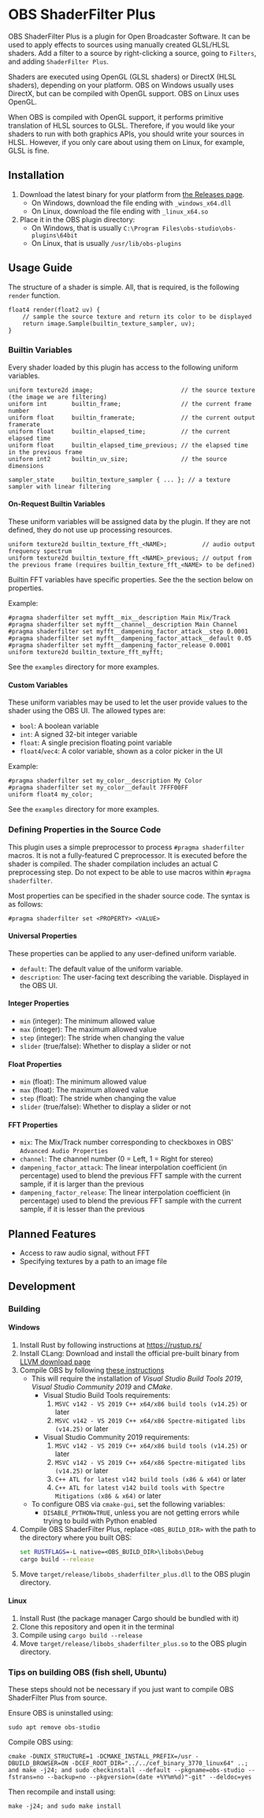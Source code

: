 # OBS ShaderFilter Plus
OBS ShaderFilter Plus is a plugin for Open Broadcaster Software.
It can be used to apply effects to sources using manually created GLSL/HLSL shaders.
Add a filter to a source by right-clicking a source, going to `Filters`, and adding `ShaderFilter Plus`.

Shaders are executed using OpenGL (GLSL shaders) or DirectX (HLSL shaders),
depending on your platform.
OBS on Windows usually uses DirectX, but can be compiled with OpenGL support.
OBS on Linux uses OpenGL.

When OBS is compiled with OpenGL support, it performs primitive translation of HLSL sources to GLSL.
Therefore, if you would like your shaders to run with both graphics APIs, you should write your sources in HLSL.
However, if you only care about using them on Linux, for example, GLSL is fine.

## Installation
1. Download the latest binary for your platform from [the Releases page](https://github.com/Limeth/obs-shaderfilter-plus/releases).
    * On Windows, download the file ending with `_windows_x64.dll`
    * On Linux, download the file ending with `_linux_x64.so`
2. Place it in the OBS plugin directory:
    * On Windows, that is usually `C:\Program Files\obs-studio\obs-plugins\64bit`
    * On Linux, that is usually `/usr/lib/obs-plugins`

## Usage Guide
The structure of a shader is simple. All, that is required, is the following `render` function.

```hlsl
float4 render(float2 uv) {
    // sample the source texture and return its color to be displayed
    return image.Sample(builtin_texture_sampler, uv);
}
```

### Builtin Variables
Every shader loaded by this plugin has access to the following uniform variables.

```hlsl
uniform texture2d image;                         // the source texture (the image we are filtering)
uniform int       builtin_frame;                 // the current frame number
uniform float     builtin_framerate;             // the current output framerate
uniform float     builtin_elapsed_time;          // the current elapsed time
uniform float     builtin_elapsed_time_previous; // the elapsed time in the previous frame
uniform int2      builtin_uv_size;               // the source dimensions

sampler_state     builtin_texture_sampler { ... }; // a texture sampler with linear filtering
```

#### On-Request Builtin Variables
These uniform variables will be assigned data by the plugin.
If they are not defined, they do not use up processing resources.

```hlsl
uniform texture2d builtin_texture_fft_<NAME>;          // audio output frequency spectrum
uniform texture2d builtin_texture_fft_<NAME>_previous; // output from the previous frame (requires builtin_texture_fft_<NAME> to be defined)
```

Builtin FFT variables have specific properties. See the the section below on properties.

Example:

```hlsl
#pragma shaderfilter set myfft__mix__description Main Mix/Track
#pragma shaderfilter set myfft__channel__description Main Channel
#pragma shaderfilter set myfft__dampening_factor_attack__step 0.0001
#pragma shaderfilter set myfft__dampening_factor_attack__default 0.05
#pragma shaderfilter set myfft__dampening_factor_release 0.0001
uniform texture2d builtin_texture_fft_myfft;
```

See the `examples` directory for more examples.

#### Custom Variables
These uniform variables may be used to let the user provide values to the shader using the OBS UI.
The allowed types are:
* `bool`: A boolean variable
* `int`: A signed 32-bit integer variable
* `float`: A single precision floating point variable
* `float4`/`vec4`: A color variable, shown as a color picker in the UI

Example:

```hlsl
#pragma shaderfilter set my_color__description My Color
#pragma shaderfilter set my_color__default 7FFF00FF
uniform float4 my_color;
```

See the `examples` directory for more examples.

### Defining Properties in the Source Code
This plugin uses a simple preprocessor to process `#pragma shaderfilter` macros.
It is not a fully-featured C preprocessor. It is executed before the shader is
compiled. The shader compilation includes an actual C preprocessing step.
Do not expect to be able to use macros within `#pragma shaderfilter`.

Most properties can be specified in the shader source code. The syntax is as follows:
```
#pragma shaderfilter set <PROPERTY> <VALUE>
```

#### Universal Properties
These properties can be applied to any user-defined uniform variable.
* `default`: The default value of the uniform variable.
* `description`: The user-facing text describing the variable. Displayed in the OBS UI.

#### Integer Properties
* `min` (integer): The minimum allowed value
* `max` (integer): The maximum allowed value
* `step` (integer): The stride when changing the value
* `slider` (true/false): Whether to display a slider or not

#### Float Properties
* `min` (float): The minimum allowed value
* `max` (float): The maximum allowed value
* `step` (float): The stride when changing the value
* `slider` (true/false): Whether to display a slider or not

#### FFT Properties
* `mix`: The Mix/Track number corresponding to checkboxes in OBS' `Advanced Audio Properties`
* `channel`: The channel number (0 = Left, 1 = Right for stereo)
* `dampening_factor_attack`: The linear interpolation coefficient (in percentage) used to blend the previous FFT sample with the current sample, if it is larger than the previous
* `dampening_factor_release`: The linear interpolation coefficient (in percentage) used to blend the previous FFT sample with the current sample, if it is lesser than the previous



## Planned Features
* Access to raw audio signal, without FFT
* Specifying textures by a path to an image file

## Development
### Building
#### Windows
1. Install Rust by following instructions at https://rustup.rs/
2. Install CLang: Download and install the official pre-built binary from
[LLVM download page](http://releases.llvm.org/download.html)
3. Compile OBS by following [these instructions](https://github.com/obsproject/obs-studio/wiki/Install-Instructions#windows-build-directions)
    * This will require the installation of _Visual Studio Build Tools 2019_, _Visual Studio Community 2019_ and _CMake_.
        * Visual Studio Build Tools requirements:
            1. `MSVC v142 - VS 2019 C++ x64/x86 build tools (v14.25)` or later
            2. `MSVC v142 - VS 2019 C++ x64/x86 Spectre-mitigated libs (v14.25)` or later
        * Visual Studio Community 2019 requirements:
            1. `MSVC v142 - VS 2019 C++ x64/x86 build tools (v14.25)` or later
            2. `MSVC v142 - VS 2019 C++ x64/x86 Spectre-mitigated libs (v14.25)` or later
            3. `C++ ATL for latest v142 build tools (x86 & x64)` or later
            4. `C++ ATL for latest v142 build tools with Spectre Mitigations (x86 & x64)` or later
    * To configure OBS via `cmake-gui`, set the following variables:
        * `DISABLE_PYTHON=TRUE`, unless you are not getting errors while trying to build with Python enabled
4. Compile OBS ShaderFilter Plus, replace `<OBS_BUILD_DIR>` with the path to the directory where you built OBS:
    ```bat
    set RUSTFLAGS=-L native=<OBS_BUILD_DIR>\libobs\Debug
    cargo build --release
    ```
5. Move `target/release/libobs_shaderfilter_plus.dll` to the OBS plugin directory.
#### Linux
1. Install Rust (the package manager Cargo should be bundled with it)
2. Clone this repository and open it in the terminal
3. Compile using `cargo build --release`
4. Move `target/release/libobs_shaderfilter_plus.so` to the OBS plugin directory.

### Tips on building OBS (fish shell, Ubuntu)
These steps should not be necessary if you just want to compile OBS ShaderFilter Plus from source.

Ensure OBS is uninstalled using:
```fish
sudo apt remove obs-studio
```

Compile OBS using:
```fish
cmake -DUNIX_STRUCTURE=1 -DCMAKE_INSTALL_PREFIX=/usr -DBUILD_BROWSER=ON -DCEF_ROOT_DIR="../../cef_binary_3770_linux64" ..; and make -j24; and sudo checkinstall --default --pkgname=obs-studio --fstrans=no --backup=no --pkgversion=(date +%Y%m%d)"-git" --deldoc=yes
```

Then recompile and install using:
```
make -j24; and sudo make install
```
